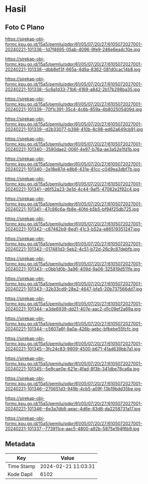# Hasil

## Foto C Plano

https://sirekap-obj-formc.kpu.go.id/15a5/pemilu/pdpr/61/05/07/20/27/6105072027001-20240221-101336--1d7f4695-05ab-4096-9fe9-246e6ea4c10e.jpg

https://sirekap-obj-formc.kpu.go.id/15a5/pemilu/pdpr/61/05/07/20/27/6105072027001-20240221-101338--dbb8ef3f-665a-4d9a-8362-081d0cac14b8.jpg

https://sirekap-obj-formc.kpu.go.id/15a5/pemilu/pdpr/61/05/07/20/27/6105072027001-20240221-101338--5c6a1d33-71b6-4169-a842-2b17b298ba35.jpg

https://sirekap-obj-formc.kpu.go.id/15a5/pemilu/pdpr/61/05/07/20/27/6105072027001-20240221-101339--70f1c391-35c4-4c6b-859a-4b802505409d.jpg

https://sirekap-obj-formc.kpu.go.id/15a5/pemilu/pdpr/61/05/07/20/27/6105072027001-20240221-101339--d2b33077-b398-410b-8c98-ed62a649cb91.jpg

https://sirekap-obj-formc.kpu.go.id/15a5/pemilu/pdpr/61/05/07/20/27/6105072027001-20240221-101340--3590dae2-006f-4e97-b76a-ae3a52e1fd1b.jpg

https://sirekap-obj-formc.kpu.go.id/15a5/pemilu/pdpr/61/05/07/20/27/6105072027001-20240221-101340--2e18e87d-e8b6-431e-81cc-c049ea3dbf7b.jpg

https://sirekap-obj-formc.kpu.go.id/15a5/pemilu/pdpr/61/05/07/20/27/6105072027001-20240221-101341--d6f52a23-3e1d-4c44-9af5-47082e2f92c4.jpg

https://sirekap-obj-formc.kpu.go.id/15a5/pemilu/pdpr/61/05/07/20/27/6105072027001-20240221-101341--47c86c6a-fb8e-40fd-b5b5-bf94f25db725.jpg

https://sirekap-obj-formc.kpu.go.id/15a5/pemilu/pdpr/61/05/07/20/27/6105072027001-20240221-101342--c87462b9-8ed1-41c3-b52a-e86519351247.jpg

https://sirekap-obj-formc.kpu.go.id/15a5/pemilu/pdpr/61/05/07/20/27/6105072027001-20240221-101342--017481d3-5eb2-4c51-b72d-26c9c87debfb.jpg

https://sirekap-obj-formc.kpu.go.id/15a5/pemilu/pdpr/61/05/07/20/27/6105072027001-20240221-101343--c0bb1d0b-3a96-409d-9a06-325819d511fe.jpg

https://sirekap-obj-formc.kpu.go.id/15a5/pemilu/pdpr/61/05/07/20/27/6105072027001-20240221-101343--32b33cd9-28e2-4647-bfa5-20b737566dd7.jpg

https://sirekap-obj-formc.kpu.go.id/15a5/pemilu/pdpr/61/05/07/20/27/6105072027001-20240221-101344--a3de6939-dd21-407e-aac2-d1c09ef2a69a.jpg

https://sirekap-obj-formc.kpu.go.id/15a5/pemilu/pdpr/61/05/07/20/27/6105072027001-20240221-101344--c5607a6f-9a0a-426b-aebc-bfbebe55fcfc.jpg

https://sirekap-obj-formc.kpu.go.id/15a5/pemilu/pdpr/61/05/07/20/27/6105072027001-20240221-101345--3fc24c83-9909-4500-b671-41ad639bb7a1.jpg

https://sirekap-obj-formc.kpu.go.id/15a5/pemilu/pdpr/61/05/07/20/27/6105072027001-20240221-101345--5e9cae0e-621e-4fad-8f3b-341dbe78ca6a.jpg

https://sirekap-obj-formc.kpu.go.id/15a5/pemilu/pdpr/61/05/07/20/27/6105072027001-20240221-101346--270651d3-949b-4cb5-a09f-13b19bdd35be.jpg

https://sirekap-obj-formc.kpu.go.id/15a5/pemilu/pdpr/61/05/07/20/27/6105072027001-20240221-101346--6e3a7db8-aeac-4d6e-83d8-da2258731a17.jpg

https://sirekap-obj-formc.kpu.go.id/15a5/pemilu/pdpr/61/05/07/20/27/6105072027001-20240221-101337--773911ce-aac5-4800-a92b-5875e194f6b9.jpg


## Metadata

| Key        | Value               |
| ---------- | ------------------- |
| Time Stamp | 2024-02-21 11:03:31 |
| Kode Dapil | 6102                |



